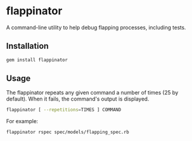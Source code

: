 # flappinator

A command-line utility to help debug flapping processes, including tests.

## Installation

```bash
gem install flappinator
```

## Usage

The flappinator repeats any given command a number of times (25 by default). When it fails, the command's output is displayed.

```bash
flappinator [ --repetitions=TIMES ] COMMAND
```

For example:

```bash
flappinator rspec spec/models/flapping_spec.rb
```
